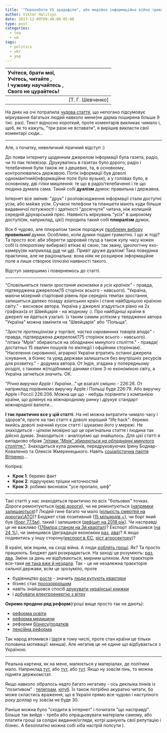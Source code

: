 ```yaml
---
title: '"Порохоботи VS зрадофіли", або медійна інформаційна війна триває.'
author: Viktor Halitsyn
date: 2017-12-09T09:48:00-05:00
type: post
categories:
  - tea
  - ua
tags:
  - politics
  - ukr
  - укр
---
```


| Учітеся, брати мої,<br> Учітесь, читайте   ,<br> І чужому научайтесь   ,<br> Свого не цурайтесь! | |
| :--- | ---: |
| | [Т. Г. Шевченко] |

На днях на очі потрапила [чудова стаття][4], що непогано підсумовує міркування багатьох людей навколо мене(не дарма поширена більше 9 тис. раз). Текст відносно короткий, проте коментарів викликає чимало і, щоб, як то кажуть, "три рази не вставати", я вирішив викласти свої коментарі сюди...

<!--more--->
---
Але, з початку, невеличкий ліричний відступ :)

До появи інтернету щоденним джерелом інформації була газета, радіо, чи то пак телевізор. Друкуватись в газетах було дорого; радіо і телебачення були також не з дешевих, та, в основному, контролювались державою. Потік інформації був доволі одноманітний(інформаційне поле було вузьке), а у головах було, в основному, дві гілки мишлення: те що в радіо/телебаченні і те що людина думала сама. Такий собі **дуалізм** думок: правильна і державна.

Інтернет все змінив: "друк" і розповсюдження інформації стали доступні усім, або майже усім. Сучасні телефони та планшети мають куди більше видавничої потужності і здатності "досягнути" читача, ніж колишній середній друкарський прес. Наявність міркувань "усіх" в широкому доступі(як, наприклад, цієї) породила такий собі **плюралізм** думок.

Все б чудово, але плюралізм також породжує [проблему вибору][1] _**правильної**_ думки. Особливо, коли думки подані грамотно. І що ж тоді? Та просто все: аби зберегти здоровий глузд а також купу часу кожен собі із _плюралізму_ вибирає(і втікає в) свою, так звану, ідеологічну ехо-камеру(як наприклад [оця][2] чи [ця][3]). Привіт друже дуалізм! Така поведінка практична, але не раціональна: вона ніяк не розширює інформаційне поле а лише створює іллюзію наявності такого.

Відступ завершимо і повернемось до статті.

---

_"Сповільняться темпи зростання економіки в усіх країнах"_ - правда, підтверджена джерелом(15 сторінок всього - навсього). "Україна, маючи мізерний стартовий рівень при середніх темпах зростання, залишиться далеко позаду азіатських країн і стане найбіднішою країною світу." - висновок автора. Україна у джерелі згадується рівно на 2х графіках(а от Швейцарія - на жодному :). Про найбідніші країни в джерелі не йдеться узагалі. Із таким самим успіхом у твердженні автора "Україна" можна замінити на "Швейцарія" або "Польща".

_"Зросте протекціонізм у торгівлі, частка сировинних товарів впаде"_ - правда, підтверджена джерелом(175 сторінок всього - навсього). "літаки "Мрія" збираються на обладнанні минулого століття." - правда( достатньо 15 хвилин пошуків по вікіпедії і офційним сторінкам). "Населення сировинної, аграрної України втратить останні джерела існування, а бізнес та уряд держави залишаться без внутрішніх ресурсів для розвитку." - додумка автора. От Індія, згадана у попередньому розділі, з такими ж(подібними) даними стане 3-ю економікою світу, а Україна загнеться значить. ОК.

_"Річна виручка Apple і України..."_ це взагалі смішно - 226:26. От наприклад порівняємо виручку Apple і Польщі буде 226:79. Або виручку Apple і Россії 226:206. Можна ще що - небудь порівняти з компанією країни, що домінує на міжнародному ринку і _друкує_ стандарт міжнародної валюти...

**І так практично все у цій статті**. На неї можна витратити чимало часу і здоров"я, проте на такі статті є доволі хороший "life hack": беремо якийсь доволі значний кусок статті і шукаємо його у мережі. Не знаходиться - цілком імовірно що це оригінальна стаття і людина так дійсно думає. Знаходиться - аналізуємо що знайшлось. Для цієї статті я випадково обрав [_"літаки "Мрія" збираються на обладнанні минулого століття."_][7]. Знаходиться купа доменів, передруковуючих Ірину Боднар-Коваленко та Олексія Жмеренецького. Навіть [соціалістична партія Вітренко][8]...

Копірка:

- **Крок 1**: беремо факт
- **Крок 2**: підручуємо трішки неточностей
- **Крок 3**: робимо висновок "усе пропало, шеф"

---

Такі статті у нас знаходяться практично по всіх "больових" точках. Дороги ремонтуються ([нові дороги][9]), чи не ремонтуються ([напрямки залишаються][10])? Людей гине багато чи мало ([кількість смертей на дорогах\АТО][11])? Бюджет став позитивний ([15 мільярдів +][12]), чи борг який був ([борг 77.5м][13]), такий і залишився ([дефіцит на 2018 рік][14]). Чи насправді це не важливо ([176млрд станом на 3й квартал][15])? Експорт збільшився ([на 24 %][16]), чи зменшився (деградація економіки [раз][17], [два][18])? А якщо подивитись у іншу сторону([експорт в ЄС][19], [ріст агросектору][20])?

В країні, між іншим, на сході війна. А люди [роблять гроші][21]. Як? Та просто працюють. Бюджет далі розкрадається. На заході це розуміють: [раз][22], [два][23]. Зміни за день не відбуваються, мирним шляхом. Але траєкторія все-таки [не така вже й нездала][24]. Так - це не незалежна траєкторія сильної держави, всім це зрозуміло, проте

 - будівництво [росте][25] - значить [люди купують квартири][26]
 - бізнес стає [проззорррішим][27]
 - навіть знайшовся спосіб [друкувати українські книжки][28]
 - і [добувати електроенергію з вітру][29]

**Окремо продено ряд реформ**(гроші вище просто так не дають):

 - [реформа освіти][30]
 - [реформа медицини][31]
 - реформи [бізнесу][33]/[податків][34]
 - [пенсійна реформа][35]

Так народ втомився і [їде][36](я в тому числі, проте стан країни це тільки половина мотивації: менша). Але негатив це не єдине що відбувається з Україною. 

---

Реальна картина, як на мене, малюється у матеріалах, де політики мало. Наприклад [тут][37], або [тут][38], або [тут][39]. Якщо ну зовсім лінь, то можна підняти держкомстат.

Якщо навколо зібралось надто багато негативу - ось декльіка лінків із "позитивом" : [телеграм][40], [ютуб][41]. Їх також потрібно акуратно читати, бо може скластись враження, що в Україні прямо все чудово і наступного року доллар ну зовсім не буде 30.

Раніше можна було "сходити в інтернет" і почитати "що насправді". Більше так вийде - треба або опрацьовувати матеріали самому, або платити гроші за солідні видання/огляди, котрі шанують свої репутацію і бізнес. А безоплатно можна собі хіба настрій попсути ).



[1]: https://en.wikipedia.org/wiki/The_Paradox_of_Choice
[2]: http://www.people-press.org/2014/06/12/political-polarization-in-the-american-public/pp-2014-06-12-polarization-0-07/
[3]: https://en.wikipedia.org/wiki/Google%27s_Ideological_Echo_Chamber
[4]: http://www.epravda.com.ua/publications/2017/07/17/627005/
[5]: https://www.marketwatch.com/investing/stock/aapl/financials
[6]: http://www.cost.ua/en/budget/revenue/
[7]: https://www.bing.com/search?q=%D0%BB%D1%96%D1%82%D0%B0%D0%BA%D0%B8+%22%D0%9C%D1%80%D1%96%D1%8F%22+%D0%B7%D0%B1%D0%B8%D1%80%D0%B0%D1%8E%D1%82%D1%8C%D1%81%D1%8F+%D0%BD%D0%B0+%D0%BE%D0%B1%D0%BB%D0%B0%D0%B4%D0%BD%D0%B0%D0%BD%D0%BD%D1%96+%D0%BC%D0%B8%D0%BD%D1%83%D0%BB%D0%BE%D0%B3%D0%BE+%D1%81%D1%82%D0%BE%D0%BB%D1%96%D1%82%D1%82%D1%8F.&pc=MOZI&form=MOZLBR
[8]: http://www.vitrenko.org/article/36847
[9]: http://biz.nv.ua/economics/grojsman-otchitalsja-ob-uspehah-v-remonte-ukrainskih-dorog-s-nachala-goda-2112192.html
[10]: https://www.volynnews.com/news/society/do-trokh-sil-na-liubomlshchyni-nemaye-dorohy/
[11]: https://dt.ua/UKRAINE/z-pochatku-roku-u-dorozhniy-viyni-zaginulo-ponad-tri-tisyachi-ukrayinciv-abroskin-260891_.html
[12]: https://economics.unian.ua/finance/2215156-derjbyudjet-viyshov-v-plyus-na-15-milyardiv-proti-defitsitu-rokom-ranishe.html
[13]: http://biz.nv.ua/ukr/economics/bjudzhet-ukrajini-2017-tsifri-i-golovni-pokazniki-339722.html
[14]: https://www.ukrinform.ua/rubric-economy/2307372-proekt-budzetu2018-peredbacae-deficit-majze-78-milardiv.html
[15]: http://www.treasury.gov.ua/main/uk/doccatalog/list?currDir=383780
[16]: http://minagro.gov.ua/uk/node/24865
[17]: http://businessviews.com.ua/ru/economy/id/ekonomika-ukrainy-1314/
[18]: http://businessviews.com.ua/ru/economy/id/20-grafikov-i-kart-kotorye-dostupno-objasnjajut-agrobiznes-ukrainy-328/
[19]: http://www.unn.com.ua/uk/news/1695817-eksport-tovariv-do-kanadi-za-visim-misyatsiv-zris-na-mayzhe-71
[20]: http://cfts.org.ua/news/2017/10/24/ukraina_idet_na_novyy_rekord_eksporta_agroproduktsii_v_evrosoyuz_43580 
[21]: https://economics.unian.net/industry/2215569-odno-iz-krupneyshih-v-ukraine-himpredpriyatiy-uvelichilo-pribyil-pochti-v-3-raza.html
[22]: https://zaxid.net/yes_nadast_uryadu_ukrayini_mayzhe_895_mln_dlya_realizatsiyi_reform_n1440077
[23]: http://tyzhden.ua/News/202224
[24]: https://espreso.tv/news/2017/10/26/nacbank_pokraschyv_prognoz_ekonomichnogo_zrostannya
[25]: http://www.kmu.gov.ua/control/uk/publish/article?art_id=250368795&cat_id=244276429
[26]: http://www.unn.com.ua/uk/news/1694098-za-rik-pryrist-novoi-propozytsii-na-rynku-zhytlovoi-nerukhomosti-zbilshyvsia-v-try-razy-analityka
[27]: https://gazeta.ua/articles/economics/_ukrayina-zekonomila-bilshe-32-mlrd-grn-zavdyaki-servisu-prozorro/799391
[28]: http://texty.org.ua/pg/news/textynewseditor/read/80288/Ukrajinskyj_knyzhkovyj_bum_pisla_zaborony_literatury_z
[29]: https://zaxid.net/u_staromu_sambori_vidkrili_shhe_odnu_vitrovu_elektrostantsiyu_n1439983
[30]: http://www.bbc.com/ukrainian/features-41166666
[31]: https://www.volynnews.com/news/analytics/medychna-reforma-iak-ukrayintsiv-likuvatymut-u-2017-rotsi/
[32]: https://espreso.tv/article/2017/10/05/zasudzhena_reforma_chogo_ukrayincyam_ochikuvaty_vid_pryynyatoyi_reformy_sudu
[33]: https://ukr.media/politics/316335/ 
[34]: https://news.dtkt.ua/taxation/common/42802
[35]: http://www.epravda.com.ua/news/2017/10/3/629739/
[36]: http://nedelya-ua.com/voices/polovina-ukraincev-mechtaet-uhat-iz-ukrainy-pochemu
[37]: http://www.academia.edu/21518752/Ukraine_Economic_Assessment_2016
[38]: https://www.globaltrade.net/international-trade-import-exports/m/c/Ukraine.html
[39]: http://www.euromonitor.com/ukraine
[40]: http://t.me/goodnewsua
[41]: https://www.youtube.com/channel/UC64Ydr9mU_lCOvD79X9k1IQ

